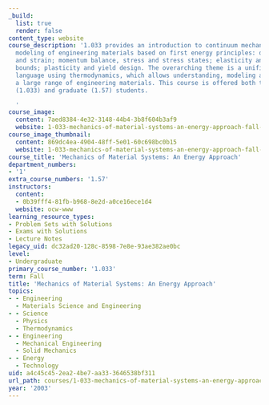 ```yaml
---
_build:
  list: true
  render: false
content_type: website
course_description: '1.033 provides an introduction to continuum mechanics and material
  modeling of engineering materials based on first energy principles: deformation
  and strain; momentum balance, stress and stress states; elasticity and elasticity
  bounds; plasticity and yield design. The overarching theme is a unified mechanistic
  language using thermodynamics, which allows understanding, modeling and design of
  a large range of engineering materials. This course is offered both to undergraduate
  (1.033) and graduate (1.57) students.

  '
course_image:
  content: 7aed8384-4e32-3148-44b4-3b8f604b3af9
  website: 1-033-mechanics-of-material-systems-an-energy-approach-fall-2003
course_image_thumbnail:
  content: 869dc4ea-4904-48ff-5e01-60c698bc0b15
  website: 1-033-mechanics-of-material-systems-an-energy-approach-fall-2003
course_title: 'Mechanics of Material Systems: An Energy Approach'
department_numbers:
- '1'
extra_course_numbers: '1.57'
instructors:
  content:
  - 0b39fff4-81fb-b968-8e2d-a0ce16ece1d4
  website: ocw-www
learning_resource_types:
- Problem Sets with Solutions
- Exams with Solutions
- Lecture Notes
legacy_uid: dc32ad20-128c-8598-7e8e-93ae382ae0bc
level:
- Undergraduate
primary_course_number: '1.033'
term: Fall
title: 'Mechanics of Material Systems: An Energy Approach'
topics:
- - Engineering
  - Materials Science and Engineering
- - Science
  - Physics
  - Thermodynamics
- - Engineering
  - Mechanical Engineering
  - Solid Mechanics
- - Energy
  - Technology
uid: a4c45c45-2ea2-4be7-aa33-3646538bf311
url_path: courses/1-033-mechanics-of-material-systems-an-energy-approach-fall-2003
year: '2003'
---
```

